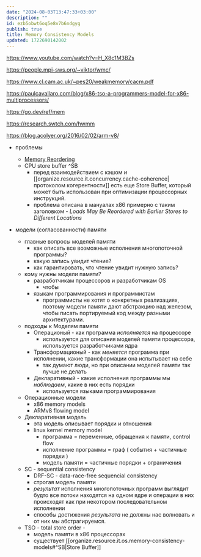 ```yaml
---
date: "2024-08-03T13:47:33+03:00"
description: ""
id: ezb5obwt6oq5e8v7b6ndgyg
publish: true
title: Memory Consistency Models
updated: 1722690142002
---
```


<https://www.youtube.com/watch?v=H_X8c1M3BZs>

<https://people.mpi-sws.org/~viktor/wmc/>

<https://www.cl.cam.ac.uk/~pes20/weakmemory/cacm.pdf> 

<https://paulcavallaro.com/blog/x86-tso-a-programmers-model-for-x86-multiprocessors/>

<https://go.dev/ref/mem>

<https://research.swtch.com/hwmm>

<https://blog.acolyer.org/2016/02/02/arm-v8/>

- проблемы
  - [Memory Reordering](https://en.wikipedia.org/wiki/Memory_ordering)
  - CPU store buffer ^SB
    - перед взаимодействием с кэшом и [[organize.resource.it.concurrency.cache-coherence|протоколом когерентности]] есть еще Store Buffer, который может быть использован при оптимизации процессорных инструкций.
    - проблема описана в мануалах x86 примерно с таким заголовком - *Loads May Be Reordered with Earlier Stores to Different Locations*

- модели (согласованности) памяти
  - главные вопросы моделей памяти
    - как описать все возможные исполнения многопоточной программы?
    - какую запись увидит чтение?
    - как гарантировать, что чтение увидит нужную запись?
  - кому нужны модели памяти?
    - разработчикам процессоров и разработчикам OS
      - чтобы 
    - языкам программирования и программистам
      - программисты не хотят о конкретных реализациях, поэтому модели памяти дают абстракцию над железом, чтобы писать портируемый код между разными архитектурами.
  - подходы к Моделям памяти
    - Операционый - как программа *исполняется* на процессоре
      - используется для описания моделей памяти процессора, используется разработчиками ядра 
    - Трансформационый - как *меняется* программа при исполнении, какие трансформации она испытывает на себе
      -  так думают люди, но при описании моделей памяти так лучше не делать
    - Декларативный - какие исполнения программы мы *наблюдаем*, какие в них есть порядки
      - используется языками программирования
  - Операционные модели
    - x86 memory models
    - ARMv8 flowing  model
  - Декларативная модель
    - эта модель описывает порядки и отношения
    - linux kernel memory model
      - программа = переменные, обращения к памяти, control flow
      - исполнение программы = граф ( события + частичные порядки )
      - модель памяти = частичные порядки + ограничения
  - SC - sequential consistency
    - DRF-SC - data-race-free sequencial consistency   
    - строгая модель памяти
    - *результат* исполнения многопоточных программ выглядит будто все потоки находятся на одном ядре и операции в них происходят как при некотором последовательном исполнении
    - способы достижения *результата* не должны нас волновать и от них мы абстрагируемся.
  - TSO - total store order - 
    - модель памяти в x86 процессорах
    - существует [[organize.resource.it.os.memory-consistency-models#^SB|Store Buffer]]